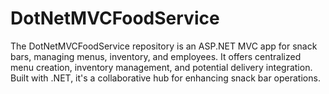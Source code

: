 # DotNetMVCFoodService
 The DotNetMVCFoodService repository is an ASP.NET MVC app for snack bars, managing menus, inventory, and employees. It offers centralized menu creation, inventory management, and potential delivery integration. Built with .NET, it's a collaborative hub for enhancing snack bar operations.
